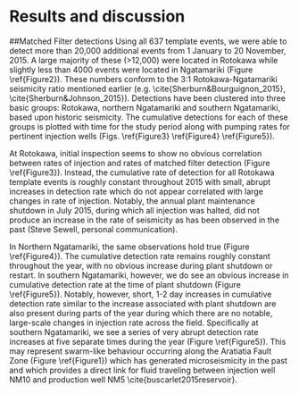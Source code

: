 # Results and discussion
##Matched Filter detections
Using all 637 template events, we were able to detect more than 20,000 additional events from 1 January to 20 November, 2015. A large majority of these (>12,000) were located in Rotokawa while slightly less than 4000 events were located in Ngatamariki (Figure \ref{Figure2}). These numbers conform to the 3:1 Rotokawa-Ngatamariki seismicity ratio mentioned earlier (e.g. \cite{Sherburn&Bourguignon_2015}, \cite{Sherburn&Johnson_2015}). Detections have been clustered into three basic groups: Rotokawa, northern Ngatamariki and southern Ngatamariki, based upon historic seismicity. The cumulative detections for each of these groups is plotted with time for the study period along with pumping rates for pertinent injection wells (Figs. \ref{Figure3} \ref{Figure4} \ref{Figure5}). 

At Rotokawa, initial inspection seems to show no obvious correlation between rates of injection and rates of matched filter detection (Figure \ref{Figure3}). Instead, the cumulative rate of detection for all Rotokawa template events is roughly constant throughout 2015 with small, abrupt increases in detection rate which do not appear correlated with large changes in rate of injection. Notably, the annual plant maintenance shutdown in July 2015, during which all injection was halted, did not produce an increase in the rate of seismicity as has been observed in the past (Steve Sewell, personal communication).

In Northern Ngatamariki, the same observations hold true (Figure \ref{Figure4}). The cumulative detection rate remains roughly constant throughout the year, with no obvious increase during plant shutdown or restart. In southern Ngatamariki, however, we do see an obvious increase in cumulative detection rate at the time of plant shutdown (Figure \ref{Figure5}). Notably, however, short, 1-2 day increases in cumulative detection rate similar to the increase associated with plant shutdown are also present during parts of the year during which there are no notable, large-scale changes in injection rate across the field. Specifically at southern Ngatamariki, we see a series of very abrupt detection rate increases at five separate times during the year (Figure \ref{Figure5}). This may represent swarm-like behaviour occurring along the Aratiatia Fault Zone (Figure \ref{Figure1}) which has generated microseismicity in the past and which provides a direct link for fluid traveling between injection well NM10 and production well NM5 \cite{buscarlet2015reservoir}. 
